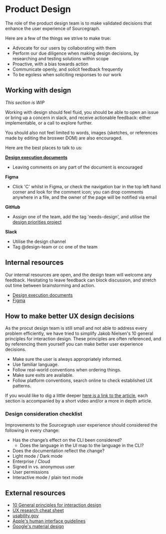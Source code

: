 # Product Design

The role of the product design team is to make validated decisions that enhance the user experience of Sourcegraph.

Here are a few of the things we strive to make true:

- Advocate for our users by collaborating with them
- Perform our due diligence when making design decisions, by researching and testing solutions within scope
- Proactive, with a bias towards action
- Communicate openly, and solicit feedback frequently
- To be egoless when soliciting responses to our work

## Working with design

*This section is WIP*

Working with design should feel fluid, you should be able to open an issue or bring up a concern in slack, and receive actionable feedback: either implementable, or a call to explore further.

You should also not feel limited to words, images (sketches, or references made by editing the broswer DOM) are also encouraged. 

Here are the best places to talk to us:

**[Design execution documents](design-execution.md)**

- Leaving comments on any part of the document is encouraged

**Figma**

- Click 'C' whilst in Figma, or check the navigation bar in the top left hand corner and look for the comment icon; you can drop comments anywhere in a file, and the owner of the page will be notified via email

**GitHub**

- Assign one of the team, add the tag 'needs-design', and utilise the [design priorities project](https://github.com/orgs/sourcegraph/projects/66)

**Slack**

- Utilise the design channel
- Tag @design-team or cc one of the team

## Internal resources

Our internal resources are open, and the design team will welcome any feedback. Hesitating to leave feedback can block discussion, and stretch out time between brainstorming and action.

- [Design execution documents](design-execution.md)
- [Figma](https://www.figma.com/files/team/438792081639669302/Sourcegraph)

## How to make better UX design decisions

As the procut design team is still small and not able to address every problem efficiently, we have tried to simplify Jakob Nielsen's 10 general principles for interaction design. These principles are often referenced, and by referencing them yourself you can make better user experience decisions.

- Make sure the user is always appropriately informed.
- Use familiar language.
- Follow real-world conventions when ordering things.
- Make sure exits are available.
- Follow platform conventions, search online to check established UX patterns.

If you would like to dig a little deeper [here is a link to the article](https://www.nngroup.com/articles/ten-usability-heuristics/), each section is accompanied by a short video and/or a more in depth article.

### Design consideration checklist

Improvements to the Sourcegraph user experience should considered the following in every change:

- Has the change’s effect on the CLI been considered? 
  - Does the language in the UI map to the language in the CLI?
- Does the documentation reflect the change?
- Light mode / Dark mode 
- Enterprise / Cloud
- Signed in vs. anonymous user
- User permissions
- Interactive mode / plain text mode

## External resources

- [10 General principles for interaction design](https://www.interaction-design.org/literature/article/heuristic-evaluation-how-to-conduct-a-heuristic-evaluation)
- [UX research cheat sheet](https://www.nngroup.com/articles/ux-research-cheat-sheet/)
- [usability.gov](https://www.usability.gov/)
- [Apple's human interface guidelines](https://developer.apple.com/design/human-interface-guidelines/)
- [Google's material design](https://material.io/design/)
